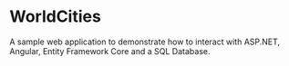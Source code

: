 # WorldCities
A sample web application to demonstrate how to interact with ASP.NET, Angular, Entity Framework Core and a SQL Database.
